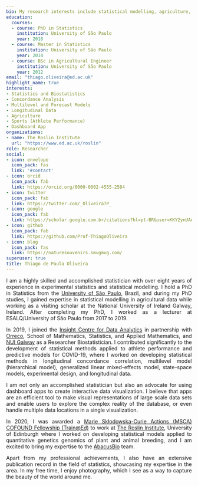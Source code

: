```yaml
---
bio: My research interests include statistical modelling, agriculture, genetics, and sports.
education:
  courses:
  - course: PhD in Statistics
    institution: University of São Paulo
    year: 2018
  - course: Master in Statistics
    institution: University of São Paulo
    year: 2014
  - course: BSc in Agricultural Engineer
    institution: University of São Paulo
    year: 2012
email: "thiago.oliveira@ed.ac.uk"
highlight_name: true
interests:
- Statistics and Biostatistics
- Concordance Analysis
- Multilevel and Forecast Models
- Longitudinal Data
- Agriculture
- Sports (Athlete Performance)
- Dashboard App
organizations:
- name: The Roslin Institute
  url: "https://www.ed.ac.uk/roslin"
role: Researcher
social:
- icon: envelope
  icon_pack: fas
  link: '#contact'
- icon: orcid
  icon_pack: fab
  link: https://orcid.org/0000-0002-4555-2584
- icon: twitter
  icon_pack: fab
  link: https://twitter.com/_OliveiraTP_
- icon: google
  icon_pack: fab
  link: https://scholar.google.com.br/citations?hl=pt-BR&user=KKY2ynUAAAAJ
- icon: github
  icon_pack: fab
  link: https://github.com/Prof-ThiagoOliveira
- icon: blog
  icon_pack: fas
  link: https://naturesouvenirs.smugmug.com/
superuser: true
title: Thiago de Paula Oliveira
---
```


<p align="justify">
I am a highly skilled and accomplished statistician with over eight years of experience in experimental statistics and statistical modelling. I hold a PhD in Statistics from the <a href="https://www5.usp.br/">University of São Paulo</a>, Brazil, and during my PhD studies, I gained expertise in statistical modelling in agricultural data while working as a visiting scholar at the National University of Ireland Galway, Ireland. After completing my PhD, I worked as a lecturer at ESALQ/University of São Paulo from 2017 to 2019.
</p>

<p align="justify">
In 2019, I joined the <a href="https://www.insight-centre.org/">Insight Centre for Data Analytics</a> in partnership with <a href="https://www.orreco.com/">Orreco</a>, School of Mathematics, Statistics, and Applied Mathematics, and <a href="https://www.universityofgalway.ie/">NUI Galway</a> as a Researcher Biostatistician. I contributed significantly to the development of statistical methods applied to athlete performance and predictive models for COVID-19, where I worked on developing statistical methods in longitudinal concordance correlation, multilevel model (hierarchical model), generalized linear mixed-effects model, state-space models, experimental design, and longitudinal data.
</p>

<p align="justify">
I am not only an accomplished statistician but also an advocate for using dashboard apps to create interactive data visualization. I believe that apps are an efficient tool to make visual representations of large scale data sets and enable users to explore the complex reality of the database, or even handle multiple data locations in a single visualization.
</p>

<p align="justify">
In 2020, I was awarded a <a href="https://ec.europa.eu/research/mariecurieactions/actions/individual-fellowships_en">Marie Skłodowska-Curie Actions (MSCA) COFOUND Fellowship (Train@Ed)</a> to work at <a href="https://www.ed.ac.uk/roslin">The Roslin Institute</a>, University of Edinburgh where I worked on developing statistical models applied to quantitative genetics genomics of plant and animal breeding, and I am excited to bring my expertise to the <a href="https://abacusbio.com/">AbacusBio</a> team.
</p>

<p align="justify">
Apart from my professional achievements, I also have an extensive publication record in the field of statistics, showcasing my expertise in the area. In my free time, I enjoy photography, which I see as a way to capture the beauty of the world around me.
</p>